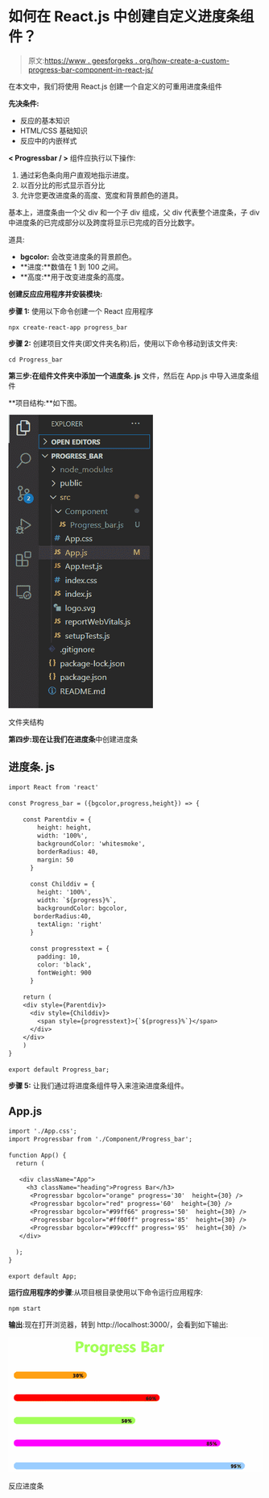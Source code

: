 # 如何在 React.js 中创建自定义进度条组件？

> 原文:[https://www . geesforgeks . org/how-create-a-custom-progress-bar-component-in-react-js/](https://www.geeksforgeeks.org/how-to-create-a-custom-progress-bar-component-in-react-js/)

在本文中，我们将使用 React.js 创建一个自定义的可重用进度条组件

**先决条件:**

*   反应的基本知识
*   HTML/CSS 基础知识
*   反应中的内嵌样式

**< Progressbar / >** 组件应执行以下操作:

1.  通过彩色条向用户直观地指示进度。
2.  以百分比的形式显示百分比
3.  允许您更改进度条的高度、宽度和背景颜色的道具。

基本上，进度条由一个父 div 和一个子 div 组成，父 div 代表整个进度条，子 div 中进度条的已完成部分以及跨度将显示已完成的百分比数字。

道具:

*   **bgcolor:** 会改变进度条的背景颜色。
*   **进度:**数值在 1 到 100 之间。
*   **高度:**用于改变进度条的高度。

**创建反应应用程序并安装模块:**

**步骤 1:** 使用以下命令创建一个 React 应用程序

```
npx create-react-app progress_bar
```

**步骤 2:** 创建项目文件夹(即文件夹名称)后，使用以下命令移动到该文件夹:

```
cd Progress_bar
```

**第三步:**在组件文件夹中添加一个**进度条. js** 文件，然后在 App.js 中导入进度条组件

**项目结构:**如下图。

![](img/0646f2d51408ca4ce0a89a13a74831cc.png)

文件夹结构

**第四步:**现在让我们在**进度条**中创建进度条

## 进度条. js

```
import React from 'react'

const Progress_bar = ({bgcolor,progress,height}) => {

    const Parentdiv = {
        height: height,
        width: '100%',
        backgroundColor: 'whitesmoke',
        borderRadius: 40,
        margin: 50
      }

      const Childdiv = {
        height: '100%',
        width: `${progress}%`,
        backgroundColor: bgcolor,
       borderRadius:40,
        textAlign: 'right'
      }

      const progresstext = {
        padding: 10,
        color: 'black',
        fontWeight: 900
      }

    return (
    <div style={Parentdiv}>
      <div style={Childdiv}>
        <span style={progresstext}>{`${progress}%`}</span>
      </div>
    </div>
    )
}

export default Progress_bar;
```

**步骤 5:** 让我们通过将进度条组件导入来渲染进度条组件。

## App.js

```
import './App.css';
import Progressbar from './Component/Progress_bar';

function App() {
  return (

   <div className="App">
     <h3 className="heading">Progress Bar</h3>
      <Progressbar bgcolor="orange" progress='30'  height={30} />
      <Progressbar bgcolor="red" progress='60'  height={30} />
      <Progressbar bgcolor="#99ff66" progress='50'  height={30} />
      <Progressbar bgcolor="#ff00ff" progress='85'  height={30} />
      <Progressbar bgcolor="#99ccff" progress='95'  height={30} />
   </div>

  );
}

export default App;
```

**运行应用程序的步骤**:从项目根目录使用以下命令运行应用程序:

```
npm start
```

**输出**:现在打开浏览器，转到 http://localhost:3000/，会看到如下输出:

![](img/8762e92a8404c63032119cde2a25e6db.png)

反应进度条